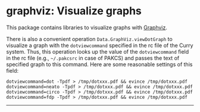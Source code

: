 graphviz: Visualize graphs
==========================

This package contains libraries to visualize graphs with
[Graphviz](http://www.graphviz.org/).

There is also a convenient operation `Data.GraphViz.viewDotGraph`
to visualize a graph with the `dotviewcommand` specified in
the rc file of the Curry system.
Thus, this operation looks up the value of the `dotviewcommand` field
in the rc file (e.g., `~/.pakcsrc` in case of PAKCS) and passes
the text of specified graph to this command.
Here are some reasonable settings of this field:

    dotviewcommand=dot -Tpdf > /tmp/dotxxx.pdf && evince /tmp/dotxxx.pdf
    dotviewcommand=neato -Tpdf > /tmp/dotxxx.pdf && evince /tmp/dotxxx.pdf
    dotviewcommand=circo -Tpdf > /tmp/dotxxx.pdf && evince /tmp/dotxxx.pdf
    dotviewcommand=fdp -Tpdf > /tmp/dotxxx.pdf && evince /tmp/dotxxx.pdf

--------------------------------------------------------------------------
